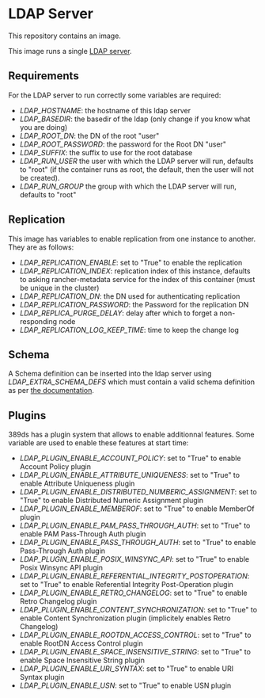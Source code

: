 LDAP Server
===========

This repository contains an image.

This image runs a single [LDAP server](http://directory.fedoraproject.org/).

## Requirements

For the LDAP server to run correctly some variables are required:

- *LDAP_HOSTNAME*: the hostname of this ldap server
- *LDAP_BASEDIR*: the basedir of the ldap (only change if you know what you are doing)
- *LDAP_ROOT_DN*: the DN of the root "user"
- *LDAP_ROOT_PASSWORD*: the password for the Root DN "user"
- *LDAP_SUFFIX*: the suffix to use for the root database
- *LDAP_RUN_USER* the user with which the LDAP server will run, defaults to "root" (if the container runs as root, the default, then the user will not be created).
- *LDAP_RUN_GROUP* the group with which the LDAP server will run, defaults to "root"

## Replication

This image has variables to enable replication from one instance to another. They are as follows:

- *LDAP_REPLICATION_ENABLE*: set to "True" to enable the replication
- *LDAP_REPLICATION_INDEX*: replication index of this instance, defaults to asking rancher-metadata service for the index of this container (must be unique in the cluster)
- *LDAP_REPLICATION_DN*: the DN used for authenticating replication
- *LDAP_REPLICATION_PASSWORD*: the Password for the replication DN
- *LDAP_REPLICA_PURGE_DELAY*: delay after which to forget a non-responding node
- *LDAP_REPLICATION_LOG_KEEP_TIME*: time to keep the change log

## Schema

A Schema definition can be inserted into the ldap server using *LDAP_EXTRA_SCHEMA_DEFS* which must contain a valid schema definition as per [the documentation](https://access.redhat.com/documentation/en-US/Red_Hat_Directory_Server/10/html/Administration_Guide/custom-schema-files.html).

## Plugins

389ds has a plugin system that allows to enable additionnal features. Some variable are used to enable these features at start time:

- *LDAP_PLUGIN_ENABLE_ACCOUNT_POLICY*: set to "True" to enable Account Policy plugin
- *LDAP_PLUGIN_ENABLE_ATTRIBUTE_UNIQUENESS*: set to "True" to enable Attribute Uniqueness plugin
- *LDAP_PLUGIN_ENABLE_DISTRIBUTED_NUMBERIC_ASSIGNMENT*: set to "True" to enable Distributed Numeric Assignment plugin
- *LDAP_PLUGIN_ENABLE_MEMBEROF*: set to "True" to enable MemberOf plugin
- *LDAP_PLUGIN_ENABLE_PAM_PASS_THROUGH_AUTH*: set to "True" to enable PAM Pass-Through Auth plugin
- *LDAP_PLUGIN_ENABLE_PASS_THROUGH_AUTH*: set to "True" to enable Pass-Through Auth plugin
- *LDAP_PLUGIN_ENABLE_POSIX_WINSYNC_API*: set to "True" to enable Posix Winsync API plugin
- *LDAP_PLUGIN_ENABLE_REFERENTIAL_INTEGRITY_POSTOPERATION*: set to "True" to enable Referential Integrity Post-Operation plugin
- *LDAP_PLUGIN_ENABLE_RETRO_CHANGELOG*: set to "True" to enable Retro Changelog plugin
- *LDAP_PLUGIN_ENABLE_CONTENT_SYNCHRONIZATION*: set to "True" to enable Content Synchronization plugin (implicitely enables Retro Changelog)
- *LDAP_PLUGIN_ENABLE_ROOTDN_ACCESS_CONTROL*: set to "True" to enable RootDN Access Control plugin
- *LDAP_PLUGIN_ENABLE_SPACE_INSENSITIVE_STRING*: set to "True" to enable Space Insensitive String plugin
- *LDAP_PLUGIN_ENABLE_URI_SYNTAX*: set to "True" to enable URI Syntax plugin
- *LDAP_PLUGIN_ENABLE_USN*: set to "True" to enable USN plugin
